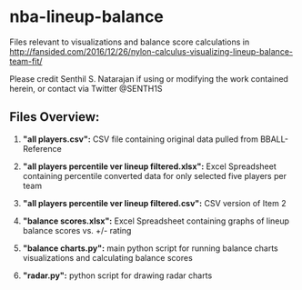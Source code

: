 # nba-lineup-balance

Files relevant to visualizations and balance score calculations in http://fansided.com/2016/12/26/nylon-calculus-visualizing-lineup-balance-team-fit/

Please credit Senthil S. Natarajan if using or modifying the work contained herein, or contact via Twitter @SENTH1S

Files Overview:
---
1. **"all players.csv":** CSV file containing original data pulled from BBALL-Reference

2. **"all players percentile ver lineup filtered.xlsx":** Excel Spreadsheet containing percentile converted data for only selected five players per team

3. **"all players percentile ver lineup filtered.csv":** CSV version of Item 2

4. **"balance scores.xlsx":** Excel Spreadsheet containing graphs of lineup balance scores vs. +/- rating

5. **"balance charts.py":** main python script for running balance charts visualizations and calculating balance scores

6. **"radar.py":** python script for drawing radar charts
